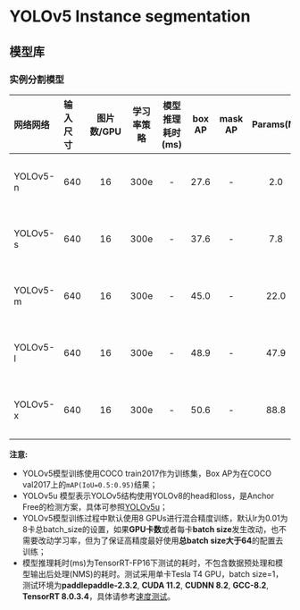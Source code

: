 # YOLOv5 Instance segmentation

## 模型库

### 实例分割模型

| 网络网络        | 输入尺寸   | 图片数/GPU | 学习率策略 | 模型推理耗时(ms) | box AP | mask AP | Params(M) | FLOPs(G) |    下载链接       | 配置文件 |
| :------------- | :------- | :-------: | :------: | :------------: | :---------------------: | :----------------: |:---------: | :------: |:---------------: |:-----: |
| YOLOv5-n        |  640     |    16      |   300e   |     -    |  27.6  | - |  2.0  | 7.1 | [下载链接](https://paddledet.bj.bcebos.com/models/yolov5_seg_n_300e_coco.pdparams) | [配置文件](./yolov5_seg_n_300e_coco.yml) |
| YOLOv5-s        |  640     |    16      |   300e   |     -    |  37.6  | - |  7.8  | 26.4 | [下载链接](https://paddledet.bj.bcebos.com/models/yolov5_seg_s_300e_coco.pdparams) | [配置文件](./yolov5_seg_s_300e_coco.yml) |
| YOLOv5-m        |  640     |    16      |   300e   |     -    |  45.0  | - |  22.0  | 70.8 | [下载链接](https://paddledet.bj.bcebos.com/models/yolov5_seg_m_300e_coco.pdparams) | [配置文件](./yolov5_seg_m_300e_coco.yml) |
| YOLOv5-l        |  640     |    16      |   300e   |     -    |  48.9  | - |  47.9  | 147.7 | [下载链接](https://paddledet.bj.bcebos.com/models/yolov5_seg_l_300e_coco.pdparams) | [配置文件](./yolov5_seg_l_300e_coco.yml) |
| YOLOv5-x        |  640     |    16      |   300e   |     -    |  50.6  | - |  88.8  | 265.7 | [下载链接](https://paddledet.bj.bcebos.com/models/yolov5_seg_x_300e_coco.pdparams) | [配置文件](./yolov5_seg_x_300e_coco.yml) |


**注意:**
  - YOLOv5模型训练使用COCO train2017作为训练集，Box AP为在COCO val2017上的`mAP(IoU=0.5:0.95)`结果；
  - YOLOv5u 模型表示YOLOv5结构使用YOLOv8的head和loss，是Anchor Free的检测方案，具体可参照[YOLOv5u](../yolov5u)；
  - YOLOv5模型训练过程中默认使用8 GPUs进行混合精度训练，默认lr为0.01为8卡总batch_size的设置，如果**GPU卡数**或者每卡**batch size**发生改动，也不需要改动学习率，但为了保证高精度最好使用**总batch size大于64**的配置去训练；
  - 模型推理耗时(ms)为TensorRT-FP16下测试的耗时，不包含数据预处理和模型输出后处理(NMS)的耗时。测试采用单卡Tesla T4 GPU，batch size=1，测试环境为**paddlepaddle-2.3.2**, **CUDA 11.2**, **CUDNN 8.2**, **GCC-8.2**, **TensorRT 8.0.3.4**，具体请参考[速度测试](#速度测试)。
